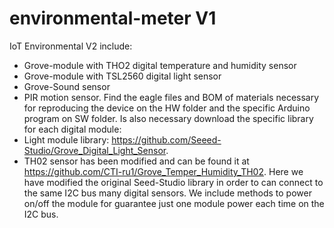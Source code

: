 # environmental-meter V1
IoT Environmental V2 include: 
- Grove-module with THO2 digital temperature and humidity sensor
- Grove-module with TSL2560 digital light sensor
- Grove-Sound sensor 
- PIR motion sensor.
Find the eagle files and BOM of materials necessary for reproducing the device on the HW folder and the specific Arduino program on SW folder. 
Is also necessary download the specific library for each digital module:
- Light module library: https://github.com/Seeed-Studio/Grove_Digital_Light_Sensor. 
- TH02 sensor has been modified and can be found it at https://github.com/CTI-ru1/Grove_Temper_Humidity_TH02. Here we have modified the original Seed-Studio library in order to 
can connect to the same I2C bus many digital sensors. We include methods to power on/off the module for guarantee just one module power each time on the I2C bus.

